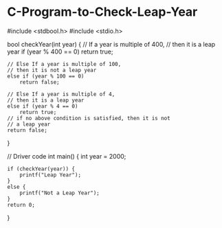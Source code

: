 # C-Program-to-Check-Leap-Year

#include <stdbool.h> 
#include <stdio.h> 
  
bool checkYear(int year) 
{ 
    // If a year is multiple of 400, 
    // then it is a leap year 
    if (year % 400 == 0) 
        return true; 
  
    // Else If a year is multiple of 100, 
    // then it is not a leap year 
    else if (year % 100 == 0) 
        return false; 
  
    // Else If a year is multiple of 4, 
    // then it is a leap year 
    else if (year % 4 == 0) 
        return true; 
    // if no above condition is satisfied, then it is not 
    // a leap year 
    return false; 
} 
  
// Driver code 
int main() 
{ 
    int year = 2000; 
  
    if (checkYear(year)) { 
        printf("Leap Year"); 
    } 
    else { 
        printf("Not a Leap Year"); 
    } 
    return 0; 
}
